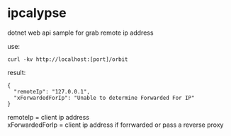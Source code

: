# ipcalypse
dotnet web api sample for grab remote ip address

use:
```
curl -kv http://localhost:[port]/orbit
```

result:
```
{
  "remoteIp": "127.0.0.1",
  "xForwardedForIp": "Unable to determine Forwarded For IP"
}
```
remoteIp = client ip address\
xForwardedForIp = client ip address if forrwarded or pass a reverse proxy
